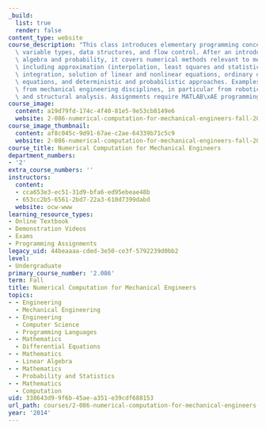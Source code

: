 ```yaml
---
_build:
  list: true
  render: false
content_type: website
course_description: "This class introduces elementary programming concepts including\
  \ variable types, data structures, and flow control. After an introduction to linear\
  \ algebra and probability, it covers numerical methods relevant to mechanical engineering,\
  \ including approximation (interpolation, least squares and statistical regression),\
  \ integration, solution of linear and nonlinear equations, ordinary differential\
  \ equations, and deterministic and probabilistic approaches. Examples are drawn\
  \ from mechanical engineering disciplines, in particular from robotics, dynamics,\
  \ and structural analysis. Assignments require MATLAB\xAE programming."
course_image:
  content: a19d79fd-174c-4f40-81e5-9e53cb8149e6
  website: 2-086-numerical-computation-for-mechanical-engineers-fall-2014
course_image_thumbnail:
  content: af8c045c-9d91-67ae-c2ae-64339b71c5c9
  website: 2-086-numerical-computation-for-mechanical-engineers-fall-2014
course_title: Numerical Computation for Mechanical Engineers
department_numbers:
- '2'
extra_course_numbers: ''
instructors:
  content:
  - cca653e3-ec51-31d9-bfa6-ed95ebeae48b
  - 653cc2b5-6561-2bd7-22a3-610d7399dabd
  website: ocw-www
learning_resource_types:
- Online Textbook
- Demonstration Videos
- Exams
- Programming Assignments
legacy_uid: 44beaaaa-cded-3e50-ce3f-5792239d0bb2
level:
- Undergraduate
primary_course_number: '2.086'
term: Fall
title: Numerical Computation for Mechanical Engineers
topics:
- - Engineering
  - Mechanical Engineering
- - Engineering
  - Computer Science
  - Programming Languages
- - Mathematics
  - Differential Equations
- - Mathematics
  - Linear Algebra
- - Mathematics
  - Probability and Statistics
- - Mathematics
  - Computation
uid: 338643d9-9f6b-45ae-a351-e39cdf688153
url_path: courses/2-086-numerical-computation-for-mechanical-engineers-fall-2014
year: '2014'
---
```

